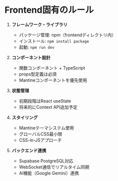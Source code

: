 # Frontend固有のルール

1. **フレームワーク・ライブラリ**
   - パッケージ管理: npm（frontendディレクトリ内）
   - インストール: `npm install package`
   - 起動: `npm run dev`

2. **コンポーネント設計**
   - 関数コンポーネント + TypeScript
   - props型定義は必須
   - Mantineコンポーネントを優先使用

3. **状態管理**
   - 初期段階はReact useState
   - 将来的にContext API追加予定

4. **スタイリング**
   - Mantineテーマシステム使用
   - グローバルCSS最小限
   - CSS-in-JSアプローチ

5. **バックエンド連携**
   - Supabase PostgreSQL対応
   - WebSocket通信でリアルタイム同期
   - AI機能（Google Gemini）連携
